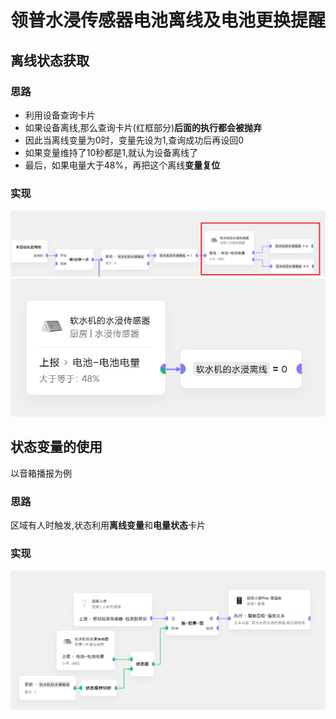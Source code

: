 # 领普水浸传感器电池离线及电池更换提醒
## 离线状态获取
### 思路
- 利用设备查询卡片
- 如果设备离线,那么查询卡片(红框部分)**后面的执行都会被抛弃**
- 因此当离线变量为0时，变量先设为1,查询成功后再设回0
- 如果变量维持了10秒都是1,就认为设备离线了
- 最后，如果电量大于48%，再把这个离线**变量复位**
### 实现
![循环查询](img.png)
![离线复位](img_3.png)
## 状态变量的使用
以音箱播报为例
### 思路
区域有人时触发,状态利用**离线变量**和**电量状态**卡片
### 实现
![img_2.png](img_2.png)